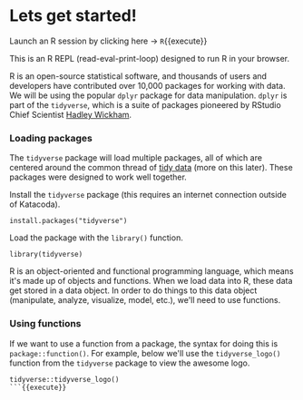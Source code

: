 # Lets get started!

Launch an R session by clicking here -> `R`{{execute}}

This is an R REPL (read-eval-print-loop) designed to run R in your browser. 

R is an open-source statistical software, and thousands of users and developers have contributed over 10,000 packages for working with data. We will be using the popular `dplyr` package for data manipulation. `dplyr` is part of the `tidyverse`, which is a suite of packages pioneered by RStudio Chief Scientist [Hadley Wickham](http://hadley.nz/). 

### Loading packages 

The `tidyverse` package will load multiple packages, all of which are centered around the common thread of [tidy data](https://vita.had.co.nz/papers/tidy-data.pdf) (more on this later). These packages were designed to work well together.

Install the `tidyverse` package (this requires an internet connection outside of Katacoda).

```
install.packages("tidyverse")
```

Load the package with the `library()` function.

```
library(tidyverse)
```

R is an object-oriented and functional programming language, which means it's made up of objects and functions. When we load data into R, these data get stored in a data object. In order to do things to this data object (manipulate, analyze, visualize, model, etc.), we'll need to use functions.

### Using functions

If we want to use a function from a package, the syntax for doing this is `package::function()`. For example, below we'll use the `tidyverse_logo()` function from the `tidyverse` package to view the awesome logo. 

```
tidyverse::tidyverse_logo()
```{{execute}}
